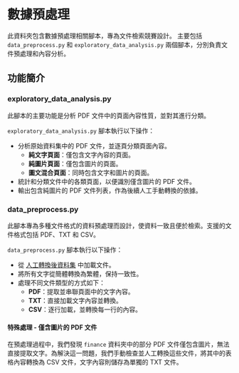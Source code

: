 
# 數據預處理

此資料夾包含數據預處理相關腳本，專為文件檢索競賽設計。
主要包括 `data_preprocess.py` 和 `exploratory_data_analysis.py` 兩個腳本，分別負責文件預處理和內容分析。

## 功能簡介

### exploratory_data_analysis.py

此腳本的主要功能是分析 PDF 文件中的頁面內容性質，並對其進行分類。

`exploratory_data_analysis.py` 腳本執行以下操作：
- 分析原始資料集中的 PDF 文件，並逐頁分類頁面內容。
  - **純文字頁面**：僅包含文字內容的頁面。
  - **純圖片頁面**：僅包含圖片的頁面。
  - **圖文混合頁面**：同時包含文字和圖片的頁面。
- 統計和分類文件中的各類頁面，以便識別僅含圖片的 PDF 文件。
- 輸出包含純圖片的 PDF 文件列表，作為後續人工手動轉換的依據。



### data_preprocess.py

此腳本專為多種文件格式的資料預處理而設計，使資料一致且便於檢索。支援的文件格式包括 PDF、TXT 和 CSV。

`data_preprocess.py` 腳本執行以下操作：
- 從 [人工轉換後資料集](https://drive.google.com/file/d/1YpfDvjFP1nTzJXdlUl8oA5AUrWw5VIla/view?usp=drive_link) 中加載文件。
- 將所有文字從簡體轉換為繁體，保持一致性。
- 處理不同文件類型的方式如下：
  - **PDF**：提取並串聯頁面中的文字內容。
  - **TXT**：直接加載文字內容並轉換。
  - **CSV**：逐行加載，並轉換每一行的內容。

#### 特殊處理 - 僅含圖片的 PDF 文件

在預處理過程中，我們發現 `finance` 資料夾中的部分 PDF 文件僅包含圖片，無法直接提取文字。為解決這一問題，我們手動檢查並人工轉換這些文件，將其中的表格內容轉換為 CSV 文件，文字內容則儲存為單獨的 TXT 文件。
